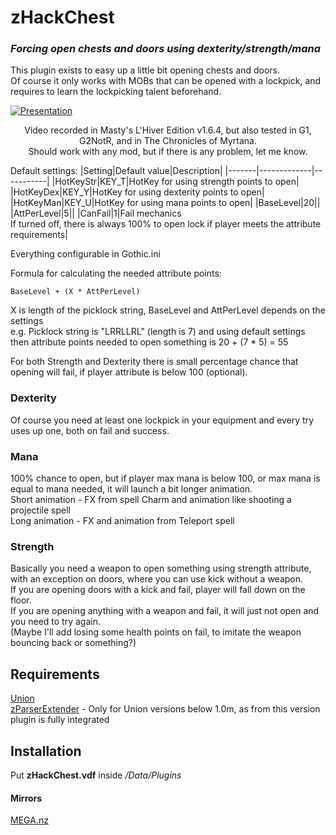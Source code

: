 # zHackChest
### *Forcing open chests and doors using dexterity/strength/mana*

This plugin exists to easy up a little bit opening chests and doors.  
Of course it only works with MOBs that can be opened with a lockpick, and requires to learn the lockpicking talent beforehand.

[![Presentation](https://img.youtube.com/vi/q2WW9UpY1yo/maxresdefault.jpg)](https://youtu.be/q2WW9UpY1yo)
<p align="center">
Video recorded in Masty's L'Hiver Edition v1.6.4, but also tested in G1, G2NotR, and in The Chronicles of Myrtana.</br>
Should work with any mod, but if there is any problem, let me know.
</p>

Default settings:
|Setting|Default value|Description|
|-------|-------------|-----------|
|HotKeyStr|KEY_T|HotKey for using strength points to open|
|HotKeyDex|KEY_Y|HotKey for using dexterity points to open|
|HotKeyMan|KEY_U|HotKey for using mana points to open|
|BaseLevel|20||
|AttPerLevel|5||
|CanFail|1|Fail mechanics</br>If turned off, there is always 100% to open lock if player meets the attribute requirements|

Everything configurable in Gothic.ini

Formula for calculating the needed attribute points:
```
BaseLevel + (X * AttPerLevel)
```
X is length of the picklock string, BaseLevel and AttPerLevel depends on the settings  
e.g. Picklock string is "LRRLLRL" (length is 7) and using default settings then attribute points needed to open something is 20 + (7 * 5) = 55

For both Strength and Dexterity there is small percentage chance that opening will fail, if player attribute is below 100 (optional).

### Dexterity
Of course you need at least one lockpick in your equipment and every try uses up one, both on fail and success.

### Mana
100% chance to open, but if player max mana is below 100, or max mana is equal to mana needed, it will launch a bit longer animation.  
Short animation - FX from spell Charm and animation like shooting a projectile spell  
Long animation - FX and animation from Teleport spell  

### Strength
Basically you need a weapon to open something using strength attribute, with an exception on doors, where you can use kick without a weapon.  
If you are opening doors with a kick and fail, player will fall down on the floor.  
If you are opening anything with a weapon and fail, it will just not open and you need to try again.  
(Maybe I'll add losing some health points on fail, to imitate the weapon bouncing back or something?)

## Requirements
[Union](https://worldofplayers.ru/threads/40376/)  
[zParserExtender](https://worldofplayers.ru/threads/41999/) - Only for Union versions below 1.0m, as from this version plugin is fully integrated

## Installation
Put **zHackChest.vdf** inside */Data/Plugins*

#### Mirrors
[MEGA.nz](https://mega.nz/folder/WoQTjZqK#5e-_C8BCS_8tUO2U3g8PiA)
